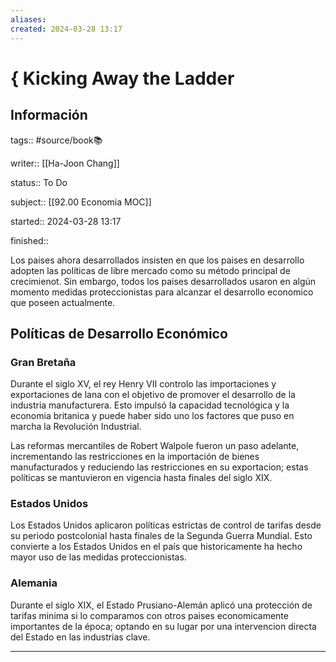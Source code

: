 ```yaml
---
aliases: 
created: 2024-03-28 13:17
---
```

# { Kicking Away the Ladder
## Información
tags:: #source/book📚 

writer:: [[Ha-Joon Chang]]

status:: To Do

subject:: [[92.00 Economia MOC]]

started:: 2024-03-28 13:17

finished::

Los paises ahora desarrollados insisten en que los paises en desarrollo adopten las políticas de libre mercado como su método principal de crecimienot. Sin embargo, todos los paises desarrollados usaron en algún momento medidas proteccionistas para alcanzar el desarrollo economico que poseen actualmente.

## Políticas de Desarrollo Económico
### Gran Bretaña
Durante el siglo XV, el rey Henry VII controlo las importaciones y exportaciones de lana con el objetivo de promover el desarrollo de la industria manufacturera. Esto impulsó la capacidad tecnológica y la economia britanica y puede haber sido uno los factores que puso en marcha la Revolución Industrial.

Las reformas mercantiles de Robert Walpole fueron un paso adelante, incrementando las restricciones en la importación de bienes manufacturados y reduciendo las restricciones en su exportacion; estas políticas se mantuvieron en vigencia hasta finales del siglo XIX.

### Estados Unidos
Los Estados Unidos aplicaron políticas estrictas de control de tarifas desde su periodo postcolonial hasta finales de la Segunda Guerra Mundial. Esto convierte a los Estados Unidos en el país que historicamente ha hecho mayor uso de las medidas proteccionistas.

### Alemania
Durante el siglo XIX, el Estado Prusiano-Alemán aplicó una protección de tarifas minima si lo comparamos con otros paises economicamente importantes de la época; optando en su lugar por una intervencion directa del Estado en las industrias clave.
___

